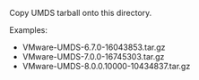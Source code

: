 Copy UMDS tarball onto this directory.

Examples:
* VMware-UMDS-6.7.0-16043853.tar.gz
* VMware-UMDS-7.0.0-16745303.tar.gz
* VMware-UMDS-8.0.0.10000-10434837.tar.gz
